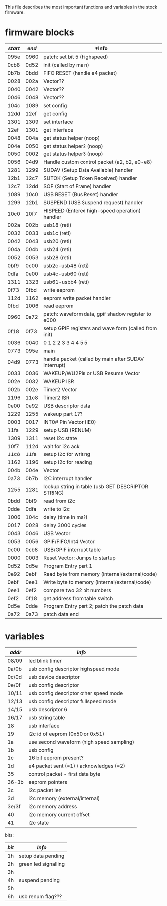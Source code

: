 This file describes the most important functions and variables
in the stock firmware.

# firmware blocks

| *start* | *end* | *Info                                          |
|------|------|----------------------------------------------------|
| 095e | 0960 |  patch: set bit 5 (highspeed) |
| 0cb8 | 0d52 | init (called by main) |
| 0b7b | 0bdd | FIFO RESET (handle e4 packet) |
| 0028 | 002a |  Vector?? |  
| 0040 | 0042 |  Vector?? |  
| 0046 | 0048 |  Vector?? |  
| 104c | 1089 | set config | 
| 12dd | 12ef | get config |
| 1301 | 1309 | set interface |
| 12ef | 1301 | get interface | 
| 0048 | 004a | get status helper (noop) |
| 004e | 0050 | get status helper2 (noop) |
| 0050 | 0002 | get status helper3 (noop) |
| 0056 | 04d9 | Handle custom control packet (a2, b2, e0-e8)   |
| 1281 | 1299 | SUDAV (Setup Data Available) handler |
| 12b1 | 12c7 | SUTOK (Setup Token Received) handler |
| 12c7 | 12dd | SOF (Start of Frame) handler |
| 1089 | 10c0 | USB RESET (Bus Reset) handler |
| 1299 | 12b1 | SUSPEND (USB Suspend request) handler |
| 10c0 | 10f7 | HISPEED (Entered high-speed operation) handler |
| 002a | 002b | usb18 (reti) |
| 0032 | 0033 | usb1c (reti) |
| 0042 | 0043 | usb20 (reti) |
| 004a | 004b | usb24 (reti) |
| 0052 | 0053 | usb28 (reti) |
| 0bf9 | 0c00 | usb2c-usb48 (reti) |
| 0dfa | 0e00 | usb4c-usb60 (reti) |
| 1311 | 1323 | usb61-usbb4 (reti) |
| 0f73 | 0fbd | write eeprom | 
| 112d | 1162 | eeprom write packet handler |
| 0fbd | 1006 | read eeprom  |
| 0960 | 0a72 | patch: waveform data, gpif shadow register to e000 |
| 0f18 | 0f73 | setup GPIF registers and wave form (called from init) |
| 0036 | 0040 | 0 1 2 2 3 3 4 4 5 5 |
| 0773 | 095e | main |
| 04d9 | 0773 | handle packet (called by main after SUDAV interrupt) |
| 0033 | 0036 | WAKEUP/WU2Pin or USB Resume Vector | 
| 002e | 0032 | WAKEUP ISR |
| 002b | 002e | Timer2 Vector |
| 1196 | 11c8 | Timer2 ISR |
| 0e00 | 0e92 | USB descriptor data |
| 1229 | 1255 | wakeup part 1?? |
| 0003 | 0017 | INT0# Pin Vector (IE0) |
| 11fa | 1229 | setup USB (RENUM) |
| 1309 | 1311 | reset i2c state |
| 10f7 | 112d | wait for i2c ack |
| 11c8 | 11fa | setup i2c for writing |
| 1162 | 1196 | setup i2c for reading |
| 004b | 004e | Vector |
| 0a73 | 0b7b | I2C interrupt handler |
| 1255 | 1281 | lookup string in table (usb GET DESCRIPTOR STRING) |
| 0bdd | 0bf9 | read from i2c |
| 0dde | 0dfa | write to i2c |
| 1006 | 104c | delay (time in ms?) |
| 0017 | 0028 | delay 3000 cycles |
| 0043 | 0046 | USB Vector |
| 0053 | 0056 | GPIF/FIFO/Int4 Vector |
| 0c00 | 0cb8 | USB/GPIF interrupt table |
| 0000 | 0003 | Reset Vector: Jumps to startup
| 0d52 | 0d5e | Program Entry part 1|
| 0e92 | 0ebf | Read byte from memory (internal/external/code)|
| 0ebf | 0ee1 | Write byte to memory (internal/external/code)|
| 0ee1 | 0ef2 | compare two 32 bit numbers |
| 0ef2 | 0f18 | get address from table switch |
| 0d5e | 0dde | Program Entry part 2; patch the patch data|
| 0a72 | 0a73 | patch data end |


# variables

| *addr*|  *Info*                                         |
|-------|-------------------------------------------------|
| 08/09 | led blink timer                                 |
| 0a/0b | usb config descriptor highspeed mode            |
| 0c/0d | usb device descriptor                           |
| 0e/0f | usb config descriptor                           |
| 10/11 | usb config descriptor other speed mode          |
| 12/13 | usb config descriptor fullspeed mode            |
| 14/15 | usb descriptor 6                                |
| 16/17 | usb string table                                |
| 18    | usb interface                                   |
| 19    | i2c id of eeprom (0x50 or 0x51)                 |
| 1a    | use second waveform (high speed sampling)       |
| 1b    | usb config                                      |
| 1c    | 16 bit eeprom present?                          |
| 1d    | e4 packet sent (=1) / acknowledges (=2)         |
| 35    | control packet - first data byte                |
| 36-3b | eeprom pointers                                 |
| 3c    | i2c packet len                                  |
| 3d    | i2c memory (external/internal)                  |
| 3e/3f | i2c memory address                              |
| 40    | i2c memory current offset                       |
| 41    | i2c state                                       |

bits:


| *bit* |  *Info*                                         |
|-------|-------------------------------------------------|
| 1h    | setup data pending                              |
| 2h    | green led signalling                            |
| 3h    |                                                 |
| 4h    | suspend pending                                 |
| 5h    |                                                 |
| 6h    | usb renum flag???                               |
